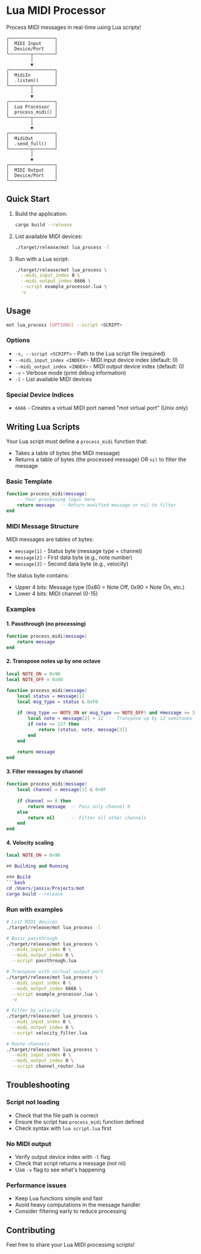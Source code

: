 # Lua MIDI Processor

Process MIDI messages in real-time using Lua scripts!

```
┌─────────────────┐
│  MIDI Input     │
│  Device/Port    │
└────────┬────────┘
         │
         ▼
┌─────────────────┐
│  MidiIn         │
│  .listen()      │
└────────┬────────┘
         │
         ▼
┌─────────────────┐
│  Lua Processor  │
│  process_midi() │
└────────┬────────┘
         │
         ▼
┌─────────────────┐
│  MidiOut        │
│  .send_full()   │
└────────┬────────┘
         │
         ▼
┌─────────────────┐
│  MIDI Output    │
│  Device/Port    │
└─────────────────┘
```


## Quick Start

1. Build the application:
   ```bash
   cargo build --release
   ```

2. List available MIDI devices:
   ```bash
   ./target/release/mot lua_process -l
   ```

3. Run with a Lua script:
   ```bash
   ./target/release/mot lua_process \
     --midi_input_index 0 \
     --midi_output_index 6666 \
     --script example_processor.lua \
     -v
   ```

## Usage

```bash
mot lua_process [OPTIONS] --script <SCRIPT>
```

### Options

- `-s, --script <SCRIPT>` - Path to the Lua script file (required)
- `--midi_input_index <INDEX>` - MIDI input device index (default: 0)
- `--midi_output_index <INDEX>` - MIDI output device index (default: 0)
- `-v` - Verbose mode (print debug information)
- `-l` - List available MIDI devices

### Special Device Indices

- `6666` - Creates a virtual MIDI port named "mot virtual port" (Unix only)

## Writing Lua Scripts

Your Lua script must define a `process_midi` function that:
- Takes a table of bytes (the MIDI message)
- Returns a table of bytes (the processed message) OR `nil` to filter the message

### Basic Template

```lua
function process_midi(message)
    -- Your processing logic here
    return message  -- Return modified message or nil to filter
end
```

### MIDI Message Structure

MIDI messages are tables of bytes:

- `message[1]` - Status byte (message type + channel)
- `message[2]` - First data byte (e.g., note number)
- `message[3]` - Second data byte (e.g., velocity)

The status byte contains:
- Upper 4 bits: Message type (0x80 = Note Off, 0x90 = Note On, etc.)
- Lower 4 bits: MIDI channel (0-15)

### Examples

#### 1. Passthrough (no processing)
```lua
function process_midi(message)
    return message
end
```

#### 2. Transpose notes up by one octave
```lua
local NOTE_ON = 0x90
local NOTE_OFF = 0x80

function process_midi(message)
    local status = message[1]
    local msg_type = status & 0xF0
    
    if (msg_type == NOTE_ON or msg_type == NOTE_OFF) and #message >= 3 then
        local note = message[2] + 12  -- Transpose up by 12 semitones
        if note <= 127 then
            return {status, note, message[3]}
        end
    end
    
    return message
end
```

#### 3. Filter messages by channel
```lua
function process_midi(message)
    local channel = message[1] & 0x0F
    
    if channel == 0 then
        return message  -- Pass only channel 0
    else
        return nil      -- Filter all other channels
    end
end
```

#### 4. Velocity scaling
```lua
local NOTE_ON = 0x90

## Building and Running

### Build
```bash
cd /Users/jansix/Projects/mot
cargo build --release
```

### Run with examples
```bash
# List MIDI devices
./target/release/mot lua_process -l

# Basic passthrough
./target/release/mot lua_process \
  --midi_input_index 0 \
  --midi_output_index 0 \
  --script passthrough.lua

# Transpose with virtual output port
./target/release/mot lua_process \
  --midi_input_index 0 \
  --midi_output_index 6666 \
  --script example_processor.lua \
  -v

# Filter by velocity
./target/release/mot lua_process \
  --midi_input_index 0 \
  --midi_output_index 0 \
  --script velocity_filter.lua

# Route channels
./target/release/mot lua_process \
  --midi_input_index 0 \
  --midi_output_index 0 \
  --script channel_router.lua
```

## Troubleshooting

### Script not loading
- Check that the file path is correct
- Ensure the script has `process_midi` function defined
- Check syntax with `lua script.lua` first

### No MIDI output
- Verify output device index with `-l` flag
- Check that script returns a message (not nil)
- Use `-v` flag to see what's happening

### Performance issues
- Keep Lua functions simple and fast
- Avoid heavy computations in the message handler
- Consider filtering early to reduce processing

## Contributing

Feel free to share your Lua MIDI processing scripts!
